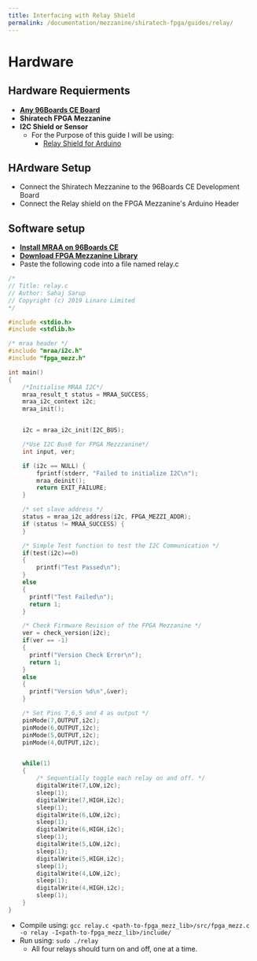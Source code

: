 ```yaml
---
title: Interfacing with Relay Shield
permalink: /documentation/mezzanine/shiratech-fpga/guides/relay/
---
```


# Hardware
## Hardware Requierments

- **[Any 96Boards CE Board](/products/ce/)**
- **Shiratech FPGA Mezzanine**
- **I2C Shield or Sensor**
  - For the Purpose of this guide I will be using:
    - [Relay Shield for Arduino](https://www.amazon.com/HiLetgo-Relay-Shield-Channel-Arduino/dp/B07F7Y55Z7)

## HArdware Setup

- Connect the Shiratech Mezzanine to the 96Boards CE Development Board
- Connect the Relay shield on the FPGA Mezzanine's Arduino Header

## Software setup

- **[Install MRAA on 96Boards CE](https://youtu.be/c8b6pcc6H2c)**
- **[Download FPGA Mezzanine Library](fpga-mezzanine-library.md)**
- Paste the following code into a file named relay.c
```C
/*
// Title: relay.c
// Author: Sahaj Sarup
// Copyright (c) 2019 Linaro Limited
*/

#include <stdio.h>
#include <stdlib.h>

/* mraa header */
#include "mraa/i2c.h"
#include "fpga_mezz.h"

int main()
{
    /*Initialise MRAA I2C*/
    mraa_result_t status = MRAA_SUCCESS;
    mraa_i2c_context i2c;
    mraa_init();


    i2c = mraa_i2c_init(I2C_BUS);

    /*Use I2C Bus0 for FPGA Mezzzanine*/
    int input, ver;

    if (i2c == NULL) {
        fprintf(stderr, "Failed to initialize I2C\n");
        mraa_deinit();
        return EXIT_FAILURE;
    }

    /* set slave address */
    status = mraa_i2c_address(i2c, FPGA_MEZZI_ADDR);
    if (status != MRAA_SUCCESS) {
    }

    /* Simple Test function to test the I2C Communication */
    if(test(i2c)==0)
    {
        printf("Test Passed\n");
    }
    else
    {
      printf("Test Failed\n");
      return 1;
    }

    /* Check Firmware Revision of the FPGA Mezzanine */
    ver = check_version(i2c);
    if(ver == -1)
    {
      printf("Version Check Error\n");
      return 1;
    }
    else
    {
      printf("Version %d\n",&ver);
    }

    /* Set Pins 7,6,5 and 4 as output */
    pinMode(7,OUTPUT,i2c);
    pinMode(6,OUTPUT,i2c);
    pinMode(5,OUTPUT,i2c);
    pinMode(4,OUTPUT,i2c);


    while(1)
    {
        /* Sequentially toggle each relay on and off. */
        digitalWrite(7,LOW,i2c);
        sleep(1);
        digitalWrite(7,HIGH,i2c);
        sleep(1);
        digitalWrite(6,LOW,i2c);
        sleep(1);
        digitalWrite(6,HIGH,i2c);
        sleep(1);
        digitalWrite(5,LOW,i2c);
        sleep(1);
        digitalWrite(5,HIGH,i2c);
        sleep(1);
        digitalWrite(4,LOW,i2c);
        sleep(1);
        digitalWrite(4,HIGH,i2c);
        sleep(1);
    }
}

```
- Compile using: `gcc relay.c <path-to-fpga_mezz_lib>/src/fpga_mezz.c -o relay -I<path-to-fpga_mezz_lib>/include/`
- Run using: `sudo ./relay`
    - All four relays should turn on and off, one at a time.
